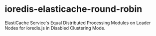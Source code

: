 # ioredis-elasticache-round-robin
ElastiCache Service's Equal Distributed Processing Modules on Leader Nodes for ioredis.js in Disabled Clustering Mode.

